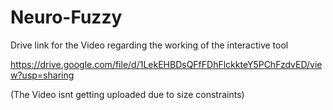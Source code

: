 # Neuro-Fuzzy
Drive link for the Video regarding the working of the interactive tool 

https://drive.google.com/file/d/1LekEHBDsQFfFDhFlckkteY5PChFzdvED/view?usp=sharing

(The Video isnt getting uploaded due to size constraints)
